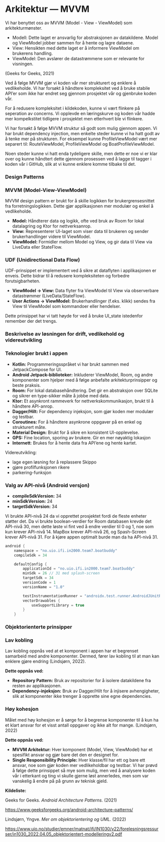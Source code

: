 # Arkitektur — MVVM

Vi har benyttet oss av MVVM (Model - View - ViewModel) som arkitekturmønster.

- Modell: Dette laget er ansvarlig for abstraksjonen av datakildene. Model og ViewModel jobber sammen for å hente og lagre dataene.
- View: Hensikten med dette laget er å informere ViewModel om brukerens handling.
- ViewModel: Den avslører de datastrømmene som er relevante for visningen.

(Geeks for Geeks, 2021)

Ved å følge MVVM gjør vi koden vår mer strukturert og enklere å vedlikeholde. Vi har forsøkt å håndtere kompleksitet ved å bruke stabile API’er som ikke har endret seg gjennom prosjektet vår og gjenbruke koden vår.

For å redusere kompleksitet i kildekoden, kunne vi vært flinkere på seperation av concerns. Vi opplevde en læringskurve og koden vår hadde mer kompelkstitet tidligere i prosjektet men etterhvert ble vi flinkere. 

Vi har forsøkt å følge MVVM struktur så godt som mulig gjennom appen. Vi har brukt dependency injection, men enkelte steder kunne vi ha hatt godt av å tenke mer på strukturen. For eksempel kunne ProfileViewModel vært mer separert til:  RouteViewModel, ProfileViewModel og BoatProfileViewModel.

Noen steder kunne vi hatt enda tydeligere skille, men dette er noe vi er klar over og kunne håndtert dette gjennom prosessen ved å lagge til tagger i koden vår i GitHub, slik at vi kunne enklere komme tilbake til det.

### **Design Patterns**

### **MVVM (Model-View-ViewModel)**

MVVM design pattern er brukt for å skille logikken for brukergrensesnittet fra forretningslogikken. Dette gjør applikasjonen mer modulær og enkel å vedlikeholde.

- **Model:** Håndterer data og logikk, ofte ved bruk av Room for lokal datalagring og Ktor for nettverksanrop.
- **View:** Representerer UI-laget som viser data til brukeren og sender brukerhandlinger videre til ViewModel.
- **ViewModel:** Formidler mellom Model og View, og gir data til View via LiveData eller StateFlow.

### **UDF (Unidirectional Data Flow)**

UDF-prinsippet er implementert ved å sikre at dataflyten i applikasjonen er enveis. Dette bidrar til å redusere kompleksiteten og forbedre forutsigbarheten.

- **ViewModel → View:** Data flyter fra ViewModel til View via observerbare datastrømmer (LiveData/StateFlow).
- **User Actions → ViewModel:** Brukerhandlinger (f.eks. klikk) sendes fra View til ViewModel som kommandoer eller hendelser.

Dette prinsippet har vi tatt høyde for ved å bruke UI_state istedenfor remember der det trengs.

### **Beskrivelse av løsningen for drift, vedlikehold og videreutvikling**

### **Teknologier brukt i appen**

- **Kotlin:** Programmeringsspråket vi har brukt sammen med JetpackCompose for UI.
- **Android Jetpack-biblioteker:** Inkluderer ViewModel, Room, og andre komponenter som hjelper med å følge anbefalte arkitekturprinsipper og beste praksis.
- **Room:** For lokal databasehåndtering. Det gir en abstraksjon over SQLite og sikrer en type-sikker måte å jobbe med data.
- **Ktor:** Et asynkront rammeverk for nettverkskommunikasjon, brukt til å håndtere API-anrop.
- **Dagger/Hilt:** For dependency injeksjon, som gjør koden mer modulær og testbar.
- **Coroutines:** For å håndtere asynkrone oppgaver på en enkel og strukturert måte.
- **Material Design:** Brukt for å sikre en konsistent UI-opplevelse.
- **GPS:** Fine location, sporing av brukere. Gir en mer nøyaktig lokasjon
- **Internett**: Brukes for å hente data fra API’ene og hente kartet.

Videreutvikling:

- lage egen løsning for å replassere Skippo
- gjøre profilfunksjonen rikere
- parkering-funksjon

### **Valg av API-nivå (Android versjon)**

- **compileSdkVersion:** 34
- **minSdkVersion:** 24
- **targetSdkVersion:** 34

Vi brukte API-nivå 24 da vi opprettet prosjektet fordi de fleste enheter støtter det. Da vi brukte boolean-verdier for Room databasen krevde det API-nivå 30, men dette løste vi fint ved å endre verdier til 0 og 1, noe som kun krever API-nivå 14. MapBox krever API-nivå 26, og Spash-Screen krever API-nivå 31. For å kjøre appen optimalt burde man da ha API-nivå 31. 

```kotlin
android {
    namespace = "no.uio.ifi.in2000.team7.boatbuddy"
    compileSdk = 34

    defaultConfig {
        applicationId = "no.uio.ifi.in2000.team7.boatbuddy"
        minSdk = 26 // 31 med splash-screen
        targetSdk = 34
        versionCode = 1
        versionName = "1.0"

        testInstrumentationRunner = "androidx.test.runner.AndroidJUnitRunner"
        vectorDrawables {
            useSupportLibrary = true
        }
    }
```

### **Objektorienterte prinsipper**

### **Lav kobling**

Lav kobling oppnås ved at et komponent i appen har et begrenset samarbeid med andre komponenter. Dermed, fører lav kobling til at man kan enklere gjøre endring (Lindsjørn, 2022).

**Dette oppnås ved:**

- **Repository Pattern:** Bruk av repositorier for å isolere datakildene fra resten av applikasjonen.
- **Dependency-injeksjon:** Bruk av Dagger/Hilt for å injisere avhengigheter, slik at komponenter ikke trenger å opprette sine egne dependencies.

### **Høy kohesjon**

Målet med høy kohesjon er å sørge for å begrense komponenter til å kun ha et klart ansvar for et visst antall oppgaver og ikke alt for mange. (Lindsjørn, 2022)

**Dette oppnås ved:**

- **MVVM Arkitektur:** Hver komponent (Model, View, ViewModel) har et spesifikt ansvar og gjør bare det den er designet for.
- **Single Responsibility Principle:** Hver klasse/fil har ett og bare ett ansvar, noe som gjør koden mer vedlikeholdbar og testbar. Vi har prøvd å følge dette prinsippet så mye som mulig, men ved å analysere koden vår i etterkant og ting vi skulle gjerne løst annerledes, men som var vanskelig å endre på på grunn av teknisk gjeld.

**Kildeliste:**

Geeks for Geeks. *Android Architecture Patterns.* (2021)

https://www.geeksforgeeks.org/android-architecture-patterns/

 

Lindsjørn, Yngve. *Mer om objektorientering og UML.* (2022)

https://www.uio.no/studier/emner/matnat/ifi/IN1030/v22/forelesningsressurser/in1030_2022.04.05_objektorientert-modelleringv2.pdf
